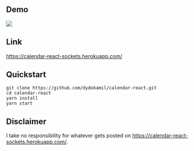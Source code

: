 ## Demo
[![](http://img.youtube.com/vi/UAITcxlvTVQ/0.jpg)](http://www.youtube.com/watch?v=UAITcxlvTVQ "")

## Link
https://calendar-react-sockets.herokuapp.com/

## Quickstart

    git clone https://github.com/dydokamil/calendar-react.git
    cd calendar-react
    yarn install
    yarn start

## Disclaimer

I take no responsibility for whatever gets posted on https://calendar-react-sockets.herokuapp.com/.
